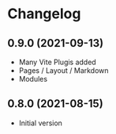 # Changelog

## 0.9.0 (2021-09-13)

- Many Vite Plugis added
- Pages / Layout / Markdown
- Modules

## 0.8.0 (2021-08-15)

- Initial version
